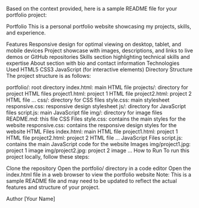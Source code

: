 Based on the context provided, here is a sample README file for your portfolio project:

Portfolio
This is a personal portfolio website showcasing my projects, skills, and experience.

Features
Responsive design for optimal viewing on desktop, tablet, and mobile devices
Project showcase with images, descriptions, and links to live demos or GitHub repositories
Skills section highlighting technical skills and expertise
About section with bio and contact information
Technologies Used
HTML5
CSS3
JavaScript (for interactive elements)
Directory Structure
The project structure is as follows:

portfolio/: root directory
index.html: main HTML file
projects/: directory for project HTML files
project1.html: project 1 HTML file
project2.html: project 2 HTML file
...
css/: directory for CSS files
style.css: main stylesheet
responsive.css: responsive design stylesheet
js/: directory for JavaScript files
script.js: main JavaScript file
img/: directory for image files
README.md: this file
CSS Files
style.css: contains the main styles for the website
responsive.css: contains the responsive design styles for the website
HTML Files
index.html: main HTML file
project1.html: project 1 HTML file
project2.html: project 2 HTML file
...
JavaScript Files
script.js: contains the main JavaScript code for the website
Images
img/project1.jpg: project 1 image
img/project2.jpg: project 2 image
...
How to Run
To run this project locally, follow these steps:

Clone the repository
Open the portfolio/ directory in a code editor
Open the index.html file in a web browser to view the portfolio website
Note: This is a sample README file and may need to be updated to reflect the actual features and structure of your project.

Author
[Your Name]
